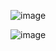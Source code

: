 ![image](https://upload-images.jianshu.io/upload_images/14555448-21ad345c0c211c98.png?imageMogr2/auto-orient/strip%7CimageView2/2/w/1240)

![image](https://upload-images.jianshu.io/upload_images/14555448-f7f3b9d1f320fed8.png?imageMogr2/auto-orient/strip%7CimageView2/2/w/1240)
